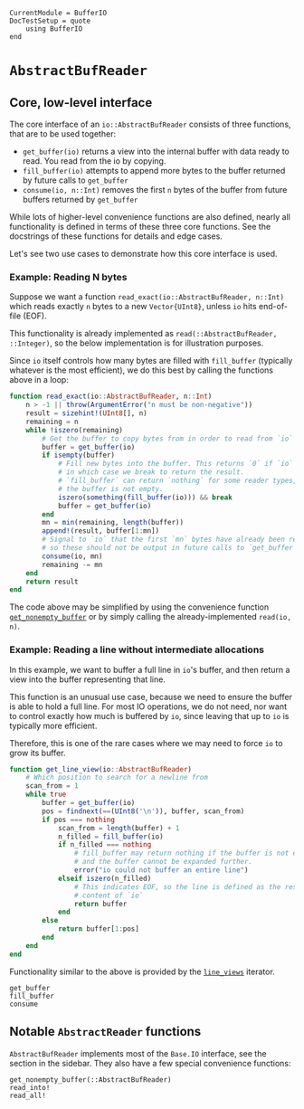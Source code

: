```@meta
CurrentModule = BufferIO
DocTestSetup = quote
    using BufferIO
end
```

# `AbstractBufReader`
## Core, low-level interface
The core interface of an `io::AbstractBufReader` consists of three functions, that are to be used together:
* `get_buffer(io)` returns a view into the internal buffer with data ready to read. You read from the io by copying.
* `fill_buffer(io)` attempts to append more bytes to the buffer returned by future calls to `get_buffer`
* `consume(io, n::Int)` removes the first `n` bytes of the buffer from future buffers returned by `get_buffer`

While lots of higher-level convenience functions are also defined, nearly all functionality is defined in terms of these three core functions.
See the docstrings of these functions for details and edge cases.

Let's see two use cases to demonstrate how this core interface is used.

### Example: Reading N bytes
Suppose we want a function `read_exact(io::AbstractBufReader, n::Int)` which reads exactly `n` bytes to a new `Vector{UInt8}`, unless `io` hits end-of-file (EOF).

This functionality is already implemented as `read(::AbstractBufReader, ::Integer)`, so the below implementation is for illustration purposes.

Since `io` itself controls how many bytes are filled with `fill_buffer` (typically whatever is the most efficient), we do this best by calling the functions above in a loop:

```julia
function read_exact(io::AbstractBufReader, n::Int)
    n > -1 || throw(ArgumentError("n must be non-negative"))
    result = sizehint!(UInt8[], n)
    remaining = n
    while !iszero(remaining)
        # Get the buffer to copy bytes from in order to read from `io`
        buffer = get_buffer(io)
        if isempty(buffer)
            # Fill new bytes into the buffer. This returns `0` if `io` if EOF,
            # in which case we break to return the result.
            # `fill_buffer` can return `nothing` for some reader types, but only if
            # the buffer is not empty.
            iszero(something(fill_buffer(io))) && break
            buffer = get_buffer(io)
        end
        mn = min(remaining, length(buffer))
        append!(result, buffer[1:mn])
        # Signal to `io` that the first `mn` bytes have already been read,
        # so these should not be output in future calls to `get_buffer`
        consume(io, mn)
        remaining -= mn
    end
    return result
end
```

The code above may be simplified by using the convenience function [`get_nonempty_buffer`](@ref)
or by simply calling the already-implemented `read(io, n)`.

### Example: Reading a line without intermediate allocations
In this example, we want to buffer a full line in `io`'s buffer, and then return a view into the buffer
representing that line.

This function is an unusual use case, because we need to ensure the buffer is able to hold a full line.
For most IO operations, we do not need, nor want to control exactly how much is buffered by `io`,
since leaving that up to `io` is typically more efficient.

Therefore, this is one of the rare cases where we may need to force `io` to grow its buffer.

```julia
function get_line_view(io::AbstractBufReader)
    # Which position to search for a newline from
    scan_from = 1
    while true
        buffer = get_buffer(io)
        pos = findnext(==(UInt8('\n')), buffer, scan_from)
        if pos === nothing
            scan_from = length(buffer) + 1
            n_filled = fill_buffer(io)
            if n_filled === nothing
                # fill_buffer may return nothing if the buffer is not empty,
                # and the buffer cannot be expanded further.
                error("io could not buffer an entire line")
            elseif iszero(n_filled)
                # This indicates EOF, so the line is defined as the rest of the
                # content of `io`
                return buffer
            end
        else
            return buffer[1:pos]
        end
    end
end
```

Functionality similar to the above is provided by the [`line_views`](@ref) iterator.

```@docs; canonical=false
get_buffer
fill_buffer
consume
```

## Notable `AbstractReader` functions
`AbstractBufReader` implements most of the `Base.IO` interface, see the section in the sidebar.
They also have a few special convenience functions:

```@docs; canonical=false
get_nonempty_buffer(::AbstractBufReader)
read_into!
read_all!
```
